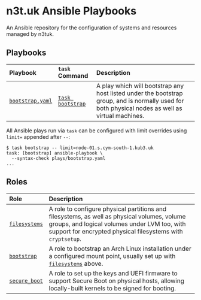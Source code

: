 # n3t.uk Ansible Playbooks

An Ansible repository for the configuration of systems and resources managed by
n3tuk.

## Playbooks

| Playbook                           | `task` Command               | Description                                                                                                                                      |
| :--------------------------------- | :--------------------------- | :----------------------------------------------------------------------------------------------------------------------------------------------- |
| [`bootstrap.yaml`][play-bootstrap] | [`task bootstrap`][taskfile] | A play which will bootstrap any host listed under the bootstrap group, and is normally used for both physical nodes as well as virtual machines. |

All Ansible plays run via `task` can be configured with limit overrides using
`limit=` appended after `--`:

```console
$ task bootstrap -- limit=node-01.s.cym-south-1.kub3.uk
task: [bootstrap] ansible-playbook \
  --syntax-check plays/bootstrap.yaml
...
```

[play-bootstrap]: https://github.com/n3tuk/ansible/blob/main/plays/bootstrap.yaml
[taskfile]: https://github.com/n3tuk/ansible/blob/main/Taskfile.yaml

## Roles

| Role                              | Description                                                                                                                                                                                                |
| :-------------------------------- | :--------------------------------------------------------------------------------------------------------------------------------------------------------------------------------------------------------- |
| [`filesystems`][role-filesystems] | A role to configure physical partitions and filesystems, as well as physical volumes, volume groups, and logical volumes under LVM too, with support for encrypted physical filesystems with `cryptsetup`. |
| [`bootstrap`][role-bootstrap]     | A role to bootstrap an Arch Linux installation under a configured mount point, usually set up with [`filesystems`][role-filesystems] above.                                                                |
| [`secure_boot`][role-secure-boot] | A role to set up the keys and UEFI firmware to support Secure Boot on physical hosts, allowing locally-built kernels to be signed for booting.                                                             |

[role-filesystems]: https://github.com/n3tuk/ansible/tree/main/roles/filesystems
[role-bootstrap]: https://github.com/n3tuk/ansible/tree/main/roles/bootstrap
[role-secure-boot]: https://github.com/n3tuk/ansible/tree/main/roles/secure_boot
